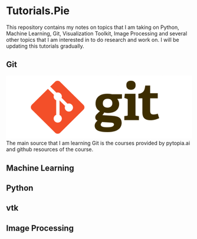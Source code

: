 # Tutorials.Pie
This repository contains my notes on topics that I am taking on Python, Machine Learning, Git, Visualization Toolkit, Image Processing and several other topics that I am interested in to do research and work on. I will be updating this tutorials gradually.
## Git
![Alt text](image.png)
The main source that I am learning Git is the courses provided by pytopia.ai and github resources of the course.
## Machine Learning
## Python
## vtk
## Image Processing